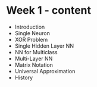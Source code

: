 # Week 1 - content

- Introduction
- Single Neuron
- XOR Problem
- Single Hidden Layer NN
- NN for Multiclass
- Multi-Layer NN
- Matrix Notation
- Universal Approximation
- History
